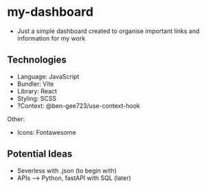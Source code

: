 # my-dashboard
 - Just a simple dashboard created to organise important links and information for my work

## Technologies
 - Language: JavaScript
 - Bundler: Vite
 - Library: React
 - Styling: SCSS
 - ?Context: @ben-gee723/use-context-hook

Other:
 - Icons: Fontawesome

## Potential Ideas
 - Severless with .json (to begin with)
 - APIs --> Python, fastAPI with SQL (later)